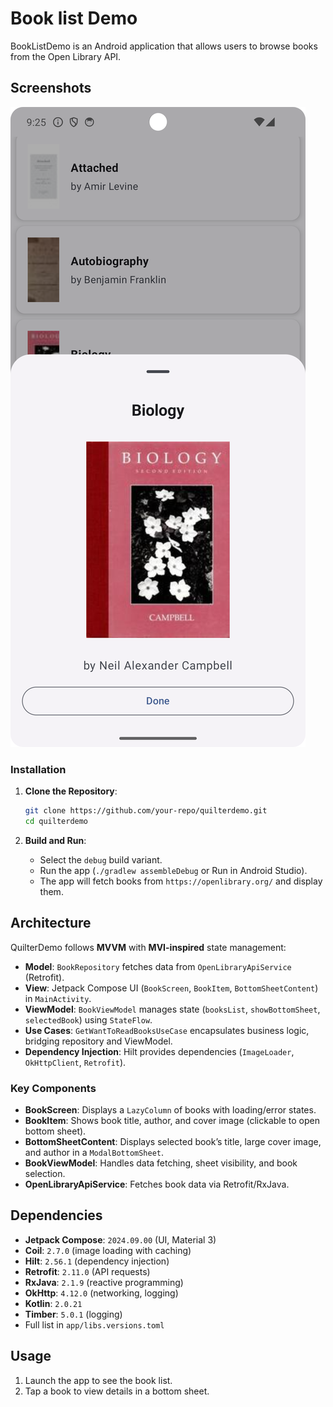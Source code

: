 # Book list Demo
BookListDemo is an Android application that allows users to browse books from the Open Library API.

## Screenshots
![](screenshots/details_view.png)

### Installation
1. **Clone the Repository**:
   ```bash
   git clone https://github.com/your-repo/quilterdemo.git
   cd quilterdemo
   ```

2. **Build and Run**:
   - Select the `debug` build variant.
   - Run the app (`./gradlew assembleDebug` or Run in Android Studio).
   - The app will fetch books from `https://openlibrary.org/` and display them.

## Architecture
QuilterDemo follows **MVVM** with **MVI-inspired** state management:
- **Model**: `BookRepository` fetches data from `OpenLibraryApiService` (Retrofit).
- **View**: Jetpack Compose UI (`BookScreen`, `BookItem`, `BottomSheetContent`) in `MainActivity`.
- **ViewModel**: `BookViewModel` manages state (`booksList`, `showBottomSheet`, `selectedBook`) using `StateFlow`.
- **Use Cases**: `GetWantToReadBooksUseCase` encapsulates business logic, bridging repository and ViewModel.
- **Dependency Injection**: Hilt provides dependencies (`ImageLoader`, `OkHttpClient`, `Retrofit`).

### Key Components
- **BookScreen**: Displays a `LazyColumn` of books with loading/error states.
- **BookItem**: Shows book title, author, and cover image (clickable to open bottom sheet).
- **BottomSheetContent**: Displays selected book’s title, large cover image, and author in a `ModalBottomSheet`.
- **BookViewModel**: Handles data fetching, sheet visibility, and book selection.
- **OpenLibraryApiService**: Fetches book data via Retrofit/RxJava.

## Dependencies
- **Jetpack Compose**: `2024.09.00` (UI, Material 3)
- **Coil**: `2.7.0` (image loading with caching)
- **Hilt**: `2.56.1` (dependency injection)
- **Retrofit**: `2.11.0` (API requests)
- **RxJava**: `2.1.9` (reactive programming)
- **OkHttp**: `4.12.0` (networking, logging)
- **Kotlin**: `2.0.21`
- **Timber**: `5.0.1` (logging)
- Full list in `app/libs.versions.toml`

## Usage
1. Launch the app to see the book list.
2. Tap a book to view details in a bottom sheet.
